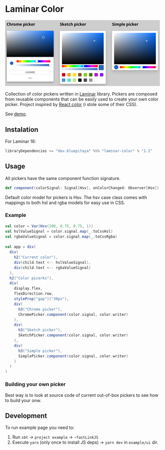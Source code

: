 # Laminar Color

![Preview of pickers.](/preview.png)

Collection of color pickers written in [Laminar](https://laminar.dev/) library. Pickers are composed from reusable components that can be easily used to create your own color picker. Project inspired by [React color](https://github.com/casesandberg/react-color) (i stole some of their CSS).

See [demo](https://blue-pitaya.github.io/laminar-color/).

## Instalation

For Laminar 16:

```scala
libraryDependencies += "dev.bluepitaya" %%% "laminar-color" % "1.1"
```

## Usage

All pickers have the same component function signature.

```scala
def component(colorSignal: Signal[Hsv], onColorChanged: Observer[Hsv])
```

Default color model for pickers is Hsv. The hsv case class comes with mappings to both hsl and rgba models for easy use in CSS.

### Example

```scala
val color = Var(Hsv(200, 0.75, 0.75, 1))
val hslValueSignal = color.signal.map(_.toCssHsl)
val rgbaValueSignal = color.signal.map(_.toCssRgba)

val app = div(
  div(
    h2("Current color"),
    div(child.text <-- hslValueSignal),
    div(child.text <-- rgbaValueSignal)
  ),
  h2("Color picerks"),
  div(
    display.flex,
    flexDirection.row,
    styleProp("gap")("30px"),
    div(
      h3("Chrome picker"),
      ChromePicker.component(color.signal, color.writer)
    ),
    div(
      h3("Sketch picker"),
      SketchPicker.component(color.signal, color.writer)
    ),
    div(
      h3("Simple picker"),
      SimplePicker.component(color.signal, color.writer)
    )
  )
)
```

### Building your own picker

Best way is to look at source code of current out-of-box pickers to see how to build your onw.

## Development

To run example page you need to:

1. Run `sbt` -> `project example` -> `~fastLinkJS`
2. Execute `yarn` (only once to install JS deps) -> `yarn dev` in `example/ui` dir.
